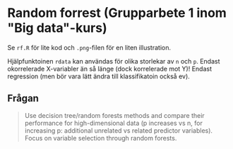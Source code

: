 # Random forrest (Grupparbete 1 inom "Big data"-kurs)

Se `rf.R` för lite kod och `.png`-filen för en liten illustration. 

Hjälpfunktoinen `rdata` kan användas för olika storlekar av `n` och `p`. 
Endast okorrelerade X-variabler än så länge (dock korrelerade mot Y)!
Endast regression (men bör vara lätt ändra till klassifikatoin också ev). 


## Frågan

> Use decision tree/random forests methods and compare their performance for high-dimensional data 
> (p increases vs n, for increasing p: additional unrelated vs related predictor variables). 
> Focus on variable selection through random forests.
